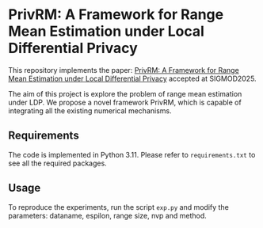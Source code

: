 # PrivRM: A Framework for Range Mean Estimation under Local Differential Privacy

This repository implements the paper: [PrivRM: A Framework for Range Mean Estimation under Local Differential Privacy]((https://dl.acm.org/doi/abs/10.1145/3725414)) accepted at SIGMOD2025.

The aim of this project is explore the problem of range mean estimation under LDP. We propose a novel framework PrivRM, which is capable of integrating all the existing numerical mechanisms. 


## Requirements

The code is implemented in Python 3.11. Please refer to `requirements.txt` to see all the required packages.

## Usage

To reproduce the experiments, run the script `exp.py` and modify the parameters: dataname, espilon, range size, nvp and method.
